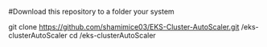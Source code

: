 #Download this repository to a folder  your system 

git clone https://github.com/shamimice03/EKS-Cluster-AutoScaler.git  /eks-clusterAutoScaler
cd /eks-clusterAutoScaler
